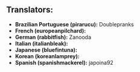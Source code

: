 Translators:
------------
* __Brazilian Portuguese (pirarucu):__ Doublepranks
* __French (europeanpilchard):__ 
* __German (rabbitfish):__ Zanooda
* __Italian (italianbleak):__ 
* __Japanese (bluefintuna):__
* __Korean (koreanlamprey):__ 
* __Spanish (spanishmackerel):__ japoina92
